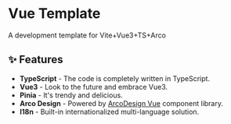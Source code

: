 # Vue Template

A development template for Vite+Vue3+TS+Arco

## ✨ Features

- **TypeScript** - The code is completely written in TypeScript.
- **Vue3** - Look to the future and embrace Vue3.
- **Pinia** - It's trendy and delicious.
- **Arco Design** - Powered by [ArcoDesign Vue](https://github.com/arco-design/arco-design-vue) component library.
- **I18n** - Built-in internationalized multi-language solution.
